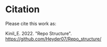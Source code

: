 # Citation

Please cite this work as:

Kinil_E. 2022. "Repo Structure". https://github.com/Heyder07/Repo_structure/

